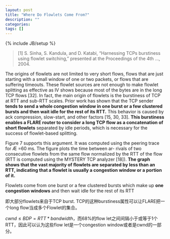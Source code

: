```yaml
---
layout: post
title: "Where Do Flowlets Come From?"
description: ""
categories: 
tags: []
---
```

{% include JB/setup %}

>[1] S. Sinha, S. Kandula, and D. Katabi, “Harnessing TCPs burstiness using flowlet switching,” presented at the Proceedings of the 4th …, 2004.

The origins of flowlets are not limited to very short flows, flows that are just starting with a small window of one or two packets, or flows that are suffering timeouts. These flowlet sources are not enough to make flowlet splitting as effective as IV shows because most of the bytes are in the long TCP flows [32]. In fact, the main origin of flowlets is the burstiness of TCP at RTT and sub-RTT scales. Prior work has shown that the TCP sender **tends to send a whole congestion window in one burst or a few clustered bursts and then wait idle for the rest of its RTT.** This behavior is caused by ack compression, slow-start, and other factors [15, 30, 33]. __This burstiness enables a FLARE router to consider a long TCP flow as a concatenation of short flowlets__ separated by idle periods, which is necessary for the success of flowlet-based splitting.
Figure 7 supports this argument. It was computed using the peering trace for Æ =60 ms. The figure plots the time between ar- rivals of two consecutive flowlets from the same flow normalized by the RTT of the flow (RTT is computed using the MYSTERY TCP analyzer [18]). **The graph shows that the vast majority of flowlets are separated by less than an RTT, indicating that a flowlet is usually a congestion window or a portion of it.**
Flowlets come from one burst or a few clustered bursts which make up __one congestion windows__ and then wait idle for the rest of its RTT
即大部分flowlets来自于TCP burst. TCP的这种burstiness属性可以让FLARE把一个long flow当成多个Flowlet的集合。
$cwnd \le BDP = RTT * bandwidth$，而68%的flow let之间间隔小于或等于1个RTT，因此可以认为这些flow let是一个congestion window或者是cwnd的一部分。
